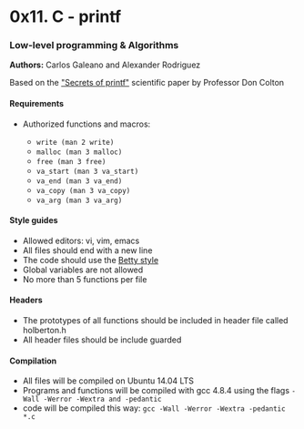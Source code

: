 # 0x11. C - printf

### Low-level programming & Algorithms

**Authors:** Carlos Galeano and Alexander Rodriguez

Based on the ["Secrets of printf"](http://www.cypress.com/file/54761/download) scientific paper by Professor Don Colton

#### Requirements

- Authorized functions and macros:

  - `write (man 2 write)`
  - `malloc (man 3 malloc)`
  - `free (man 3 free)`
  - `va_start (man 3 va_start)`
  - `va_end (man 3 va_end)`
  - `va_copy (man 3 va_copy)`
  - `va_arg (man 3 va_arg)`

#### Style guides

- Allowed editors: vi, vim, emacs
- All files should end with a new line
- The code should use the [Betty style](https://github.com/holbertonschool/Betty)
- Global variables are not allowed
- No more than 5 functions per file

#### Headers

- The prototypes of all functions should be included in header file called holberton.h
- All header files should be include guarded

#### Compilation

- All files will be compiled on Ubuntu 14.04 LTS
- Programs and functions will be compiled with gcc 4.8.4 using the flags `-Wall -Werror -Wextra and -pedantic`
- code will be compiled this way: `gcc -Wall -Werror -Wextra -pedantic *.c`